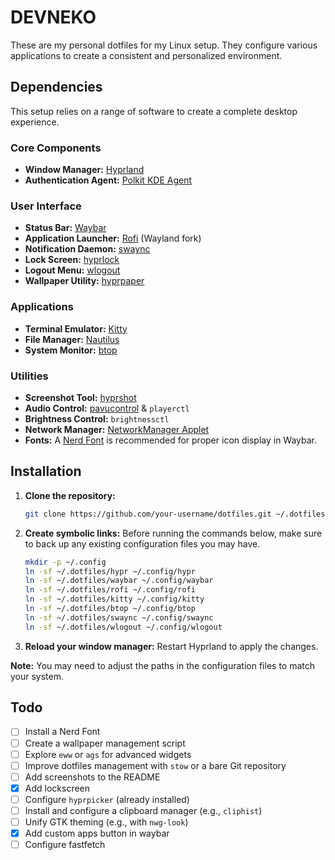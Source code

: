 # DEVNEKO

These are my personal dotfiles for my Linux setup. They configure various applications to create a consistent and personalized environment.

## Dependencies

This setup relies on a range of software to create a complete desktop experience.

### Core Components
*   **Window Manager:** [Hyprland](https://hyprland.org/)
*   **Authentication Agent:** [Polkit KDE Agent](https://archlinux.org/packages/extra/x86_64/polkit-kde-agent/)

### User Interface
*   **Status Bar:** [Waybar](https://github.com/Alexays/Waybar)
*   **Application Launcher:** [Rofi](https://github.com/davatorium/rofi) (Wayland fork)
*   **Notification Daemon:** [swaync](https://github.com/ErikReider/swaync)
*   **Lock Screen:** [hyprlock](https://wiki.hyprland.org/Ecosystem/hyprlock/)
*   **Logout Menu:** [wlogout](https://github.com/ArtsyMacaw/wlogout)
*   **Wallpaper Utility:** [hyprpaper](https://wiki.hyprland.org/Ecosystem/hyprpaper/)

### Applications
*   **Terminal Emulator:** [Kitty](https://sw.kovidgoyal.net/kitty/)
*   **File Manager:** [Nautilus](https://wiki.gnome.org/Apps/Files)
*   **System Monitor:** [btop](https://github.com/aristocratos/btop)

### Utilities
*   **Screenshot Tool:** [hyprshot](https://github.com/Gustash/hyprshot)
*   **Audio Control:** [pavucontrol](https://freedesktop.org/software/pulseaudio/pavucontrol/) & `playerctl`
*   **Brightness Control:** `brightnessctl`
*   **Network Manager:** [NetworkManager Applet](https://wiki.gnome.org/Projects/NetworkManager)
*   **Fonts:** A [Nerd Font](https://www.nerdfonts.com/) is recommended for proper icon display in Waybar.

## Installation

1.  **Clone the repository:**
    ```bash
    git clone https://github.com/your-username/dotfiles.git ~/.dotfiles
    ```
2.  **Create symbolic links:**
    Before running the commands below, make sure to back up any existing configuration files you may have.
    ```bash
    mkdir -p ~/.config
    ln -sf ~/.dotfiles/hypr ~/.config/hypr
    ln -sf ~/.dotfiles/waybar ~/.config/waybar
    ln -sf ~/.dotfiles/rofi ~/.config/rofi
    ln -sf ~/.dotfiles/kitty ~/.config/kitty
    ln -sf ~/.dotfiles/btop ~/.config/btop
    ln -sf ~/.dotfiles/swaync ~/.config/swaync
    ln -sf ~/.dotfiles/wlogout ~/.config/wlogout
    ```
3.  **Reload your window manager:**
    Restart Hyprland to apply the changes.

**Note:** You may need to adjust the paths in the configuration files to match your system.

## Todo

- [ ] Install a Nerd Font
- [ ] Create a wallpaper management script
- [ ] Explore `eww` or `ags` for advanced widgets
- [ ] Improve dotfiles management with `stow` or a bare Git repository
- [ ] Add screenshots to the README
- [x] Add lockscreen
- [ ] Configure `hyprpicker` (already installed)
- [ ] Install and configure a clipboard manager (e.g., `cliphist`)
- [ ] Unify GTK theming (e.g., with `nwg-look`)
- [x] Add custom apps button in waybar
- [ ] Configure fastfetch
